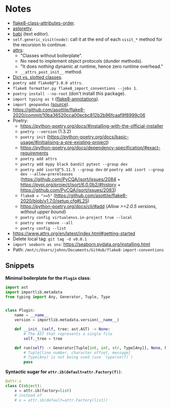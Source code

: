 # Notes

- [flake8-class-attributes-order](https://github.com/best-doctor/flake8-class-attributes-order).
- [astpretty](https://github.com/asottile/astpretty).
- [babi](https://github.com/asottile/babi) (text editor).
- `self.generic_visit(node)`: call it at the end of each `visit_*` method for the recursion to continue.
- [attrs](https://www.attrs.org/):
  - "Classes without boilerplate".
  - No need to implement object protocols (dunder methods).
  - "It does _nothing_ dynamic at runtime, hence zero runtime overhead."
  - `__attrs_post_init__` method.
- [Dict vs. slotted classes](https://www.attrs.org/en/stable/glossary.html).
- `poetry add flake8@^3.0.0 attrs`.
- `flake8 formatter.py flake8_import_conventions --jobs 1`.
- `poetry install --no-root` (don't install _this_ package).
- `import typing as t` ([flake8-annotations](https://github.com/sco1/flake8-annotations)).
- `import geopandas` ([source](https://github.com/geopandas/geopandas/issues/716)).
- https://github.com/asottile/flake8-2020/commit/10ba36520cca00ecbc812b2b96fcaaf9f8999c06
- Poetry:
  - https://python-poetry.org/docs/#installing-with-the-official-installer
  - `poetry --version` (1.3.2)
  - `poetry init` (https://python-poetry.org/docs/basic-usage/#initialising-a-pre-existing-project)
  - https://python-poetry.org/docs/dependency-specification/#exact-requirements
  - `poetry add attrs`
  - `poetry add mypy black bandit pytest --group dev`
  - `poetry add isort@^5.11.5 --group dev` or `poetry add isort --group dev --allow-prereleases` (https://github.com/PyCQA/isort/issues/2084 + https://pypi.org/project/isort/6.0.0b2/#history + https://github.com/PyCQA/isort/issues/2083)
  - `flake8 = ">=5"` (https://github.com/asottile/flake8-2020/blob/v1.7.0/setup.cfg#L25)
  - https://python-poetry.org/docs/cli/#add (_Allow >=2.0.5 versions, without upper bound_)
  - `poetry config virtualenvs.in-project true --local`
  - `poetry env remove --all`
  - `poetry config --list`
- https://www.attrs.org/en/latest/index.html#getting-started
- Delete local tag: `git tag -d v0.0.1`
- `import seaborn as sns`: https://seaborn.pydata.org/installing.html
- Path: `/mnt/c/Users/johnn/Documents/GitHub/flake8-import-conventions`

## Snippets

**Minimal boilerplate for the `Plugin` class**:

```python
import ast
import importlib.metadata
from typing import Any, Generator, Tuple, Type


class Plugin:
    name = __name__
    version = importlib.metadata.version(__name__)

    def __init__(self, tree: ast.AST) -> None:
        # The AST that represents a single file
        self._tree = tree

    def run(self) -> Generator[Tuple[int, int, str, Type[Any]], None, None]:
        # Tuple[line number, character offset, message]
        # Type[Any] is not being used (use `type(self)`)
        pass
```

**Syntactic sugar for `attr.ib(default=attr.Factory(f))`**:

```python
@attr.s
class C(object):
    x = attr.ib(factory=list)
    # instead of
    # x = attr.ib(default=attr.Factory(list))
```
